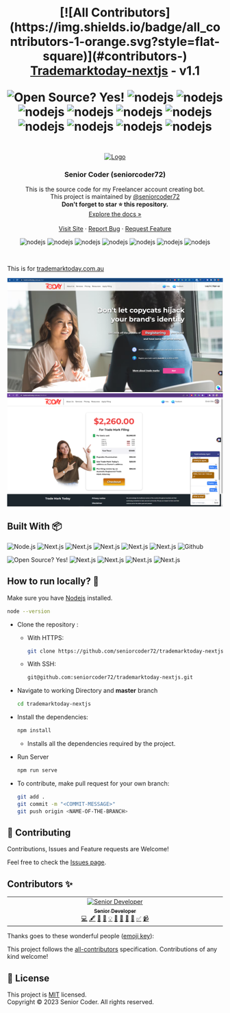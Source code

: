 <h1 align="center"> 
<!-- ALL-CONTRIBUTORS-BADGE:START - Do not remove or modify this section -->
[![All Contributors](https://img.shields.io/badge/all_contributors-1-orange.svg?style=flat-square)](#contributors-)
<!-- ALL-CONTRIBUTORS-BADGE:END -->
	<a href="https://seniorcoder72.github.io/">Trademarktoday-nextjs</a> - v1.1
	<p align="center">
		<img alt="Open Source? Yes!" src="https://badgen.net/badge/Open%20Source%20%3F/Yes%21/blue?icon=github" /> 
		<img alt="nodejs" src="https://badgen.net/badge/node/js?icon=github" /> 
		<img alt="nodejs" src="https://badgen.net/badge/next/js?icon=github" /> 
		<img alt="nodejs" src="https://badgen.net/badge/tailwind/css?icon=github" /> 
		<img alt="nodejs" src="https://badgen.net/badge/react/js?icon=github" /> 
		<img alt="nodejs" src="https://badgen.net/badge/Matrial/UI?icon=github" /> 
		<img alt="nodejs" src="https://badgen.net/badge/G/Mail?icon=github" /> 
		<img alt="nodejs" src="https://badgen.net/badge/stripe/Payment?icon=github" /> 
		<img alt="nodejs" src="https://badgen.net/badge/paypal/Payment?icon=github" /> 
		<img alt="nodejs" src="https://badgen.net/badge/live/chat?icon=github" /> 
		<img alt="nodejs" src="https://badgen.net/badge/email/verification?icon=github" /> 
	</p>
</h1>

<br/>

<div align="center">
	<a href="https://github.com/seniorcoder72/trademarktoday-nextjs">
		<img src="https://avatars.githubusercontent.com/u/132613676?v=4" alt="Logo" width="200" height="200"/>
	</a>
	<h3 align="center">Senior Coder (seniorcoder72) </h3>
	<p align="center">
		This is the source code for my Freelancer account creating bot.
		<br/>
        This project is maintained by <a href='https://seniorcoder72.github.io'>@seniorcoder72</a>
		<br/>
        <strong>Don't forget to star ⭐ this repository.</strong>
        <br/>
		<a href="https://seniorcoder72.github.io">Explore the docs »</a>
		<br/>
		<br/>
		<a href="https://trademarktoday.com.au">Visit Site</a>
		·
		<a href="https://github.com/seniorcoder72/trademarktoday-nextjs/issues/new?assignees=seniorcoder72&labels=bug&template=bug_report.yml&title=%5BBUG%5D%3A+">Report Bug</a>
		·
		<a href="https://github.com/seniorcoder72/trademarktoday-nextjs/issues/new?assignees=seniorcoder72&labels=enhancement&template=feature_request.yml&title=%5BFEAT%5D%3A+">Request Feature</a>
	</p>
	<p align="center">
		<img alt="nodejs" src="https://img.shields.io/github/contributors/seniorcoder72/trademarktoday-nextjs.svg?styles/default/yes.svg" /> 
		<img alt="nodejs" src="https://img.shields.io/github/forks/seniorcoder72/trademarktoday-nextjs.svg?styles/default/yes.svg" /> 
		<img alt="nodejs" src="https://img.shields.io/github/commits-since/seniorcoder72/trademarktoday-nextjs/v1.0.0" /> 
		<img alt="nodejs" src="https://img.shields.io/github/commit-activity/t/seniorcoder72/trademarktoday-nextjs" /> 
		<img alt="nodejs" src="https://img.shields.io/github/stars/seniorcoder72/trademarktoday-nextjs.svg?styles/default/yes.svg" /> 
		<img alt="nodejs" src="https://img.shields.io/github/issues/seniorcoder72/trademarktoday-nextjs.svg?styles/default/yes.svg" /> 
		<img alt="nodejs" src="https://img.shields.io/github/repo-size/seniorcoder72/trademarktoday-nextjs.svg?styles/default/yes.svg)" />  
	</p>
</div>

<br/>

This is for <a href='https://trademarktoday.com.au'>trademarktoday.com.au</a>

![Trademarktoday](https://github.com/LouisWinkler/trademarktoday-nextjs/blob/master/public/01.png?raw=true)
![Trademarktoday](https://github.com/LouisWinkler/trademarktoday-nextjs/blob/master/public/02.png?raw=true)
## Built With :package:
<p>
<img alt="Node.js" src="https://img.shields.io/badge/node.js-6DA55F?style=for-the-badge&logo=node.js&logoColor=white" />
<img alt="Next.js" src="https://img.shields.io/badge/Next-black?style=for-the-badge&logo=next.js&logoColor=white" />
<img alt="Next.js" src="https://img.shields.io/badge/tailwindcss-%2338B2AC.svg?style=for-the-badge&logo=tailwind-css&logoColor=white" />
<img alt="Next.js" src="https://img.shields.io/badge/react-%2320232a.svg?style=for-the-badge&logo=react&logoColor=%2361DAFB" />
<img alt="Next.js" src="https://img.shields.io/badge/MUI-%230081CB.svg?style=for-the-badge&logo=mui&logoColor=white" />
<img alt="Next.js" src="https://img.shields.io/badge/Gmail-D14836?style=for-the-badge&logo=gmail&logoColor=white" />
<img alt="Github" src="https://img.shields.io/badge/github-%23121011.svg?style=for-the-badge&logo=github&logoColor=white" /> 
</p>

<p>
<img alt="Open Source? Yes!" src="https://badgen.net/badge/Open%20Source%20%3F/Yes%21/blue?icon=github" /> 
<img alt="Next.js" src="https://img.shields.io/badge/Stripe-red" />
<img alt="Next.js" src="https://img.shields.io/badge/PayPal-blue" />
<img alt="Next.js" src="https://img.shields.io/badge/Live_Chat-green" />
<img alt="Next.js" src="https://img.shields.io/badge/Email-Verification-cyan" />
</p>

## How to run locally? :dart:

  Make sure you have [Nodejs](https://nodejs.org/en/download) installed.

  ```bash
  node --version
  ```

- Clone the repository :
    - With HTTPS:
      ```bash
      git clone https://github.com/seniorcoder72/trademarktoday-nextjs.git
      ```
    - With SSH:
      ```bash
      git@github.com:seniorcoder72/trademarktoday-nextjs.git
      ```
      
- Navigate to working Directory and **master** branch

	```bash
	cd trademarktoday-nextjs
	```
   
- Install the dependencies:

  ```bash
  npm install
  ```
	- Installs all the dependencies required by the project.

- Run Server

	```bash
	npm run serve
	```



- To contribute, make pull request for your own branch:

  ```bash
  git add .
  git commit -m "<COMMIT-MESSAGE>"
  git push origin <NAME-OF-THE-BRANCH>
  ```


## 🤝 Contributing

Contributions, Issues and Feature requests are Welcome!

Feel free to check the [Issues page](https://github.com/seniorcoder72/trademarktoday-nextjs/issues/).


## Contributors ✨
<!-- ALL-CONTRIBUTORS-BADGE:START - Do not remove or modify this section -->
<!-- ALL-CONTRIBUTORS-BADGE:END -->

<!-- ALL-CONTRIBUTORS-LIST:START - Do not remove or modify this section -->
<!-- prettier-ignore-start -->
<!-- markdownlint-disable -->
<table>
  <tbody>
    <tr>
      <td align="center" valign="top" width="14.28%"><a href="https://github.com/seniorcoder72"><img src="https://avatars.githubusercontent.com/u/132613676?v=4?s=100" width="100px;" alt="Senior Developer"/><br /><sub><b>Senior Developer</b></sub></a><br /><a href="https://github.com/seniorcoder72/trademarktoday-nextjs/commits?author=seniorcoder72" title="Code">💻</a> <a href="#content-seniorcoder72" title="Content">🖋</a> <a href="https://github.com/seniorcoder72/trademarktoday-nextjs/commits?author=seniorcoder72" title="Documentation">📖</a> <a href="#data-seniorcoder72" title="Data">🔣</a> <a href="#example-seniorcoder72" title="Examples">💡</a> <a href="#ideas-seniorcoder72" title="Ideas, Planning, & Feedback">🤔</a> <a href="#projectManagement-seniorcoder72" title="Project Management">📆</a> <a href="https://github.com/seniorcoder72/trademarktoday-nextjs/pulls?q=is%3Apr+reviewed-by%3Aseniorcoder72" title="Reviewed Pull Requests">👀</a> <a href="#tool-seniorcoder72" title="Tools">🔧</a> <a href="#tutorial-seniorcoder72" title="Tutorials">✅</a> <a href="#video-seniorcoder72" title="Videos">📹</a></td>
    </tr>
  </tbody>
</table>

<!-- markdownlint-restore -->
<!-- prettier-ignore-end -->

<!-- ALL-CONTRIBUTORS-LIST:END -->
Thanks goes to these wonderful people ([emoji key](https://allcontributors.org/docs/en/emoji-key)):

This project follows the [all-contributors](https://github.com/all-contributors/all-contributors) specification. Contributions of any kind welcome!


## 📝 License

This project is [MIT](https://opensource.org/licenses/MIT) licensed.<br/>
Copyright &copy; 2023 Senior Coder. All rights reserved. 
